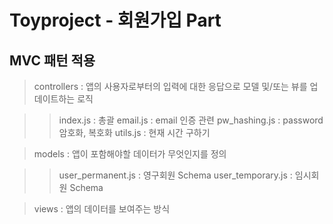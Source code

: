 # Toyproject - 회원가입 Part

## MVC 패턴 적용

> controllers : 앱의 사용자로부터의 입력에 대한 응답으로 모델 및/또는 뷰를 업데이트하는 로직

> > index.js : 총괄
> > email.js : email 인증 관련
> > pw_hashing.js : password 암호화, 복호화
> > utils.js : 현재 시간 구하기

> models : 앱이 포함해야할 데이터가 무엇인지를 정의

> > user_permanent.js : 영구회원 Schema
> > user_temporary.js : 임시회원 Schema

> views : 앱의 데이터를 보여주는 방식
